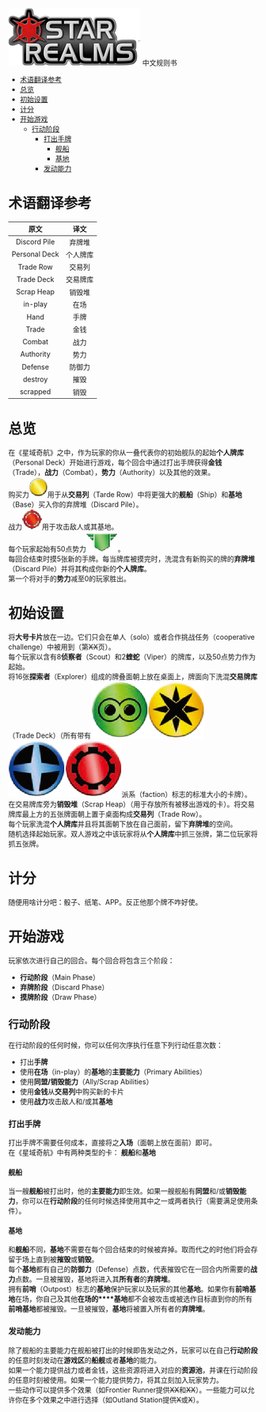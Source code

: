 ![星域奇航LOGO](figs/star-realms-logo.png "Star Realms")
中文规则书
- [术语翻译参考](#%e6%9c%af%e8%af%ad%e7%bf%bb%e8%af%91%e5%8f%82%e8%80%83)
- [总览](#%e6%80%bb%e8%a7%88)
- [初始设置](#%e5%88%9d%e5%a7%8b%e8%ae%be%e7%bd%ae)
- [计分](#%e8%ae%a1%e5%88%86)
- [开始游戏](#%e5%bc%80%e5%a7%8b%e6%b8%b8%e6%88%8f)
  - [行动阶段](#%e8%a1%8c%e5%8a%a8%e9%98%b6%e6%ae%b5)
    - [打出手牌](#%e6%89%93%e5%87%ba%e6%89%8b%e7%89%8c)
      - [舰船](#%e8%88%b0%e8%88%b9)
      - [基地](#%e5%9f%ba%e5%9c%b0)
    - [发动能力](#%e5%8f%91%e5%8a%a8%e8%83%bd%e5%8a%9b)

# 术语翻译参考
|     原文      |   译文   |
| :-----------: | :------: |
| Discord Pile  |  弃牌堆  |
| Personal Deck | 个人牌库 |
|   Trade Row   |  交易列  |
|  Trade Deck   | 交易牌库 |
|  Scrap Heap   |  销毁堆  |
|    in-play    |   在场   |
|     Hand      |   手牌   |
|     Trade     |   金钱   |
|    Combat     |   战力   |
|   Authority   |   势力   |
|    Defense    |  防御力  |
|    destroy    |   摧毁   |
|   scrapped    |   销毁   |

# 总览  
在《星域奇航》之中，作为玩家的你从一叠代表你的初始舰队的起始**个人牌库**（Personal Deck）开始进行游戏，每个回合中通过打出手牌获得**金钱**（Trade），**战力**（Combat），**势力**（Authority）以及其他的效果。  
购买力![星域奇航LOGO](figs/Trade.png "Trade")用于从**交易列**（Tarde Row）中将更强大的**舰船**（Ship）和**基地**（Base）买入你的弃牌堆（Discard Pile）。  
战力![星域奇航LOGO](figs/Combat.png "Combat")用于攻击敌人或其基地。  
每个玩家起始有50点势力![星域奇航LOGO](figs/Authority.png "Authority")。  
每回合结束时摸5张新的手牌。每当牌库被摸完时，洗混含有新购买的牌的**弃牌堆**（Discard Pile）并将其构成你新的**个人牌库**。  
第一个将对手的**势力**减至0的玩家胜出。
# 初始设置
将**大号卡片**放在一边。它们只会在单人（solo）或者合作挑战任务（cooperative challenge）中被用到（第~~XX~~页）。  
每个玩家以含有8**侦察者**（Scout）和2**蝰蛇**（Viper）的牌库，以及50点势力作为起始。  
将16张**探索者**（Explorer）组成的牌叠面朝上放在桌面上，牌面向下洗混**交易牌库**（Trade Deck）（所有带有![星域奇航LOGO](figs/Blob.png "Blob")![星域奇航LOGO](figs/StarEmpire.png "Star Empire")![星域奇航LOGO](figs/TradeFederation.png "Trade Federation")![星域奇航LOGO](figs/MachineClut.png "Machine Clut")派系（faction）标志的标准大小的卡牌）。在交易牌库旁为**销毁堆**（Scrap Heap）（用于存放所有被移出游戏的卡）。将交易牌库最上方的五张牌面朝上置于桌面构成**交易列**（Trade Row）。  
每个玩家洗混**个人牌库**并且将其面朝下放在自己面前，留下**弃牌堆**的空间。  
随机选择起始玩家。双人游戏之中该玩家将从**个人牌库**中抓三张牌，第二位玩家将抓五张牌。  
# 计分
随便用啥计分吧：骰子、纸笔、APP。反正他那个牌不咋好使。
# 开始游戏
玩家依次进行自己的回合。每个回合将包含三个阶段：
- **行动阶段**（Main Phase）
- **弃牌阶段**（Discard Phase）
- **摸牌阶段**（Draw Phase）
## 行动阶段
在行动阶段的任何时候，你可以任何次序执行任意下列行动任意次数：
- 打出**手牌**
- 使用**在场**（in-play）的**基地**的**主要能力**（Primary Abilities）
- 使用**同盟/销毁能力**（Ally/Scrap Abilities）
- 使用**金钱**从**交易列**中购买新的卡片
- 使用**战力**攻击敌人和/或其**基地**
### 打出手牌
打出手牌不需要任何成本，直接将之**入场**（面朝上放在面前）即可。  
在《星域奇航》中有两种类型的卡： 
**舰船**和**基地**
#### 舰船
当一艘**舰船**被打出时，他的**主要能力**即生效。如果一艘舰船有**同盟**和/或**销毁能力**，你可以在**行动阶段**的任何时候选择使用其中之一或两者执行（需要满足使用条件）。  
#### 基地
和**舰船**不同，**基地**不需要在每个回合结束的时候被弃掉。取而代之的时他们将会存留于场上直到被**摧毁**或**销毁**。  
每个**基地**都有自己的**防御力**（Defense）点数，代表摧毁它在一回合内所需要的**战力**点数。一旦被摧毁，基地将进入其**所有者**的**弃牌堆**。  
拥有**前哨**（Outpost）标志的**基地**保护玩家以及玩家的其他**基地**。如果你有**前哨基地**在场，你自己及其他**在场的****基地**都不会被攻击或被选作目标直到你的所有**前哨基地**都被摧毁。一旦被摧毁，**基地**将被置入所有者的**弃牌堆**。  
### 发动能力
除了舰船的主要能力在舰船被打出的时候即告发动之外，玩家可以在自己**行动阶段**的任意时刻发动在**游戏区**的**船舰**或者**基地**的能力。  
如果一个能力提供战力或者金钱，这些资源将进入对应的**资源池**，并课在行动阶段的任意时刻被使用。如果一个能力提供势力，将其立刻加入玩家势力。  
一些动作可以提供多个效果（如Frontier Runner提供~~XX~~和~~XX~~）。一些能力可以允许你在多个效果之中进行选择（如Outland Station提供~~X~~或~~X~~）。

  
